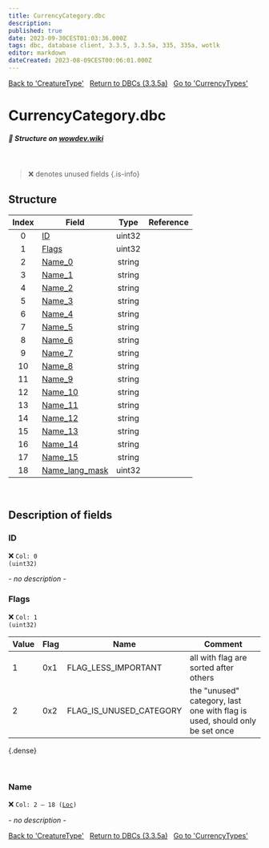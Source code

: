 ```yaml
---
title: CurrencyCategory.dbc
description:
published: true
date: 2023-09-30CEST01:03:36.000Z
tags: dbc, database client, 3.3.5, 3.3.5a, 335, 335a, wotlk
editor: markdown
dateCreated: 2023-08-09CEST00:06:01.000Z
---
```

<a href="https://trinitycore.info/files/DBC/335/creaturetype" class="mt-5 v-btn v-btn--depressed v-btn--flat v-btn--outlined theme--light v-size--default darkblue--text text--lighten-3"><span class="v-btn__content"><i aria-hidden="true" class="v-icon notranslate v-icon--left mdi mdi-arrow-left theme--light"></i><span>Back to 'CreatureType'</span></span></a>&nbsp;&nbsp;&nbsp;<a href="https://trinitycore.info/files/DBC/335/DBC" class="mt-5 v-btn v-btn--depressed v-btn--flat v-btn--outlined theme--light v-size--default darkblue--text text--lighten-3"><span class="v-btn__content"><i aria-hidden="true" class="v-icon notranslate v-icon--left mdi mdi-home-outline theme--light"></i><span>Return to DBCs (3.3.5a)</span></span></a>&nbsp;&nbsp;&nbsp;<a href="https://trinitycore.info/files/DBC/335/currencytypes" class="mt-5 v-btn v-btn--depressed v-btn--flat v-btn--outlined theme--light v-size--default darkblue--text text--lighten-3"><span class="v-btn__content"><span>Go to 'CurrencyTypes'</span><i aria-hidden="true" class="v-icon notranslate v-icon--right mdi mdi-arrow-right theme--light"></i></span></a>

# CurrencyCategory.dbc
##### :pencil: Structure on [wowdev.wiki](https://wowdev.wiki/DB/CurrencyCategory)
&nbsp;

> :x: denotes unused fields
{.is-info}


## Structure

| Index | Field | Type | Reference |
| :---: | --- | :---: | --- |
| 0 | [ID](#id-alt) | uint32 |  |
| 1 | [Flags](#flags) | uint32 |  |
| 2 | [Name_0](#name-alt) | string |  |
| 3 | [Name_1](#name-alt) | string |  |
| 4 | [Name_2](#name-alt) | string |  |
| 5 | [Name_3](#name-alt) | string |  |
| 6 | [Name_4](#name-alt) | string |  |
| 7 | [Name_5](#name-alt) | string |  |
| 8 | [Name_6](#name-alt) | string |  |
| 9 | [Name_7](#name-alt) | string |  |
| 10 | [Name_8](#name-alt) | string |  |
| 11 | [Name_9](#name-alt) | string |  |
| 12 | [Name_10](#name-alt) | string |  |
| 13 | [Name_11](#name-alt) | string |  |
| 14 | [Name_12](#name-alt) | string |  |
| 15 | [Name_13](#name-alt) | string |  |
| 16 | [Name_14](#name-alt) | string |  |
| 17 | [Name_15](#name-alt) | string |  |
| 18 | [Name_lang_mask](#name-alt) | uint32 |  |
&nbsp;
## Description of fields

### ID <!-- {#id-alt} -->
:x: <code>Col: 0 (uint32)</code>

*- no description -*
&nbsp;

### Flags
:x: <code>Col: 1 (uint32)</code>

| Value | Flag | Name | Comment |
|-------|------|------|---------|
| 1 | 0x1 | FLAG_LESS_IMPORTANT | all with flag are sorted after others |
| 2 | 0x2 | FLAG_IS_UNUSED_CATEGORY | the "unused" category, last one with flag is used, should only be set once |
{.dense}

&nbsp;

### Name <!-- {#name-alt} -->
:x: <code>Col: 2 &ndash; 18 ([Loc](/how-to/localization))</code>

*- no description -*
&nbsp;

<a href="https://trinitycore.info/files/DBC/335/creaturetype" class="mt-5 v-btn v-btn--depressed v-btn--flat v-btn--outlined theme--light v-size--default darkblue--text text--lighten-3"><span class="v-btn__content"><i aria-hidden="true" class="v-icon notranslate v-icon--left mdi mdi-arrow-left theme--light"></i><span>Back to 'CreatureType'</span></span></a>&nbsp;&nbsp;&nbsp;<a href="https://trinitycore.info/files/DBC/335/DBC" class="mt-5 v-btn v-btn--depressed v-btn--flat v-btn--outlined theme--light v-size--default darkblue--text text--lighten-3"><span class="v-btn__content"><i aria-hidden="true" class="v-icon notranslate v-icon--left mdi mdi-home-outline theme--light"></i><span>Return to DBCs (3.3.5a)</span></span></a>&nbsp;&nbsp;&nbsp;<a href="https://trinitycore.info/files/DBC/335/currencytypes" class="mt-5 v-btn v-btn--depressed v-btn--flat v-btn--outlined theme--light v-size--default darkblue--text text--lighten-3"><span class="v-btn__content"><span>Go to 'CurrencyTypes'</span><i aria-hidden="true" class="v-icon notranslate v-icon--right mdi mdi-arrow-right theme--light"></i></span></a>
